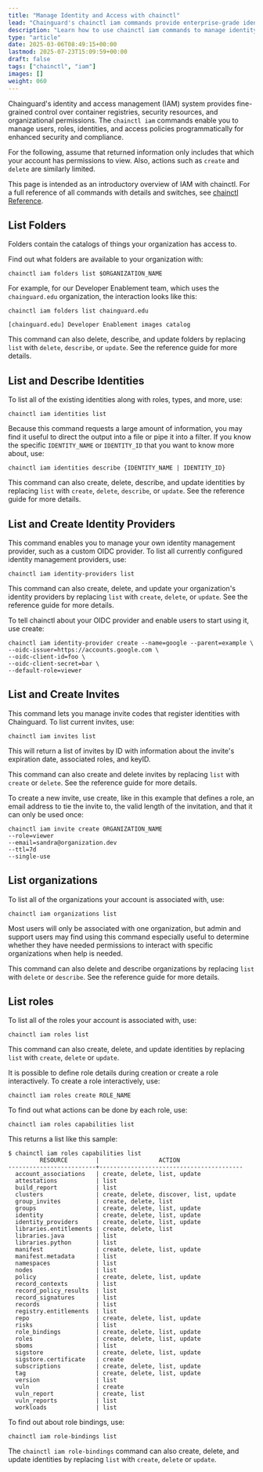 ```yaml
---
title: "Manage Identity and Access with chainctl"
lead: "Chainguard's chainctl iam commands provide enterprise-grade identity and access management for container registries and security resources."
description: "Learn how to use chainctl iam commands to manage identity, access controls, and role-based permissions for Chainguard's container security platform"
type: "article"
date: 2025-03-06T08:49:15+00:00
lastmod: 2025-07-23T15:09:59+00:00
draft: false
tags: ["chainctl", "iam"]
images: []
weight: 060
---
```


Chainguard's identity and access management (IAM) system provides fine-grained control over container registries, security resources, and organizational permissions. The `chainctl iam` commands enable you to manage users, roles, identities, and access policies programmatically for enhanced security and compliance.

For the following, assume that returned information only includes that which your account has permissions to view. Also, actions such as `create` and `delete` are similarly limited.

This page is intended as an introductory overview of IAM with chainctl. For a full reference of all commands with details and switches, see [chainctl Reference](/chainguard/chainctl/).


## List Folders

Folders contain the catalogs of things your organization has access to.

Find out what folders are available to your organization with:

```shell
chainctl iam folders list $ORGANIZATION_NAME
```

For example, for our Developer Enablement team, which uses the `chainguard.edu` organization, the interaction looks like this:

```shell
chainctl iam folders list chainguard.edu
```
```output
[chainguard.edu] Developer Enablement images catalog
```

This command can also delete, describe, and update folders by replacing `list` with `delete`, `describe`, or `update`. See the reference guide for more details.


## List and Describe Identities

To list all of the existing identities along with roles, types, and more, use:

```shell
chainctl iam identities list
```

Because this command requests a large amount of information, you may find it useful to direct the output into a file or pipe it into a filter. If you know the specific `IDENTITY_NAME` or `IDENTITY_ID` that you want to know more about, use:

```shell
chainctl iam identities describe {IDENTITY_NAME | IDENTITY_ID}
```

This command can also create, delete, describe, and update identities by replacing `list` with `create`, `delete`, `describe`, or `update`. See the reference guide for more details.


## List and Create Identity Providers

This command enables you to manage your own identity management provider, such as a custom OIDC provider. To list all currently configured identity management providers, use:

```shell
chainctl iam identity-providers list
```

This command can also create, delete, and update your organization's identity providers by replacing `list` with `create`, `delete`, or `update`. See the reference guide for more details.

To tell chainctl about your OIDC provider and enable users to start using it, use create:

```shell
chainctl iam identity-provider create --name=google --parent=example \
--oidc-issuer=https://accounts.google.com \
--oidc-client-id=foo \
--oidc-client-secret=bar \
--default-role=viewer
```


## List and Create Invites

This command lets you manage invite codes that register identities with Chainguard. To list current invites, use:

```shell
chainctl iam invites list
```

This will return a list of invites by ID with information about the invite's expiration date, associated roles, and keyID.

This command can also create and delete invites by replacing `list` with `create` or `delete`. See the reference guide for more details.

To create a new invite, use create, like in this example that defines a role, an email address to tie the invite to, the valid length of the invitation, and that it can only be used once:

```shell
chainctl iam invite create ORGANIZATION_NAME
--role=viewer
--email=sandra@organization.dev
--ttl=7d
--single-use
```


## List organizations

To list all of the organizations your account is associated with, use:

```shell
chainctl iam organizations list
```

Most users will only be associated with one organization, but admin and support users may find using this command especially useful to determine whether they have needed permissions to interact with specific organizations when help is needed.

This command can also delete and describe organizations by replacing `list` with `delete` or `describe`. See the reference guide for more details.


## List roles

To list all of the roles your account is associated with, use:

```shell
chainctl iam roles list
```

This command can also create, delete, and update identities by replacing `list` with `create`, `delete` or `update`.

It is possible to define role details during creation or create a role interactively. To create a role interactively, use:

```shell
chainctl iam roles create ROLE_NAME
```


To find out what actions can be done by each role, use:

```shell
chainctl iam roles capabilities list
```

This returns a list like this sample:

```shell
$ chainctl iam roles capabilities list
         RESOURCE        |                 ACTION                  
-------------------------+-----------------------------------------
  account_associations   | create, delete, list, update            
  attestations           | list                                    
  build_report           | list                                    
  clusters               | create, delete, discover, list, update  
  group_invites          | create, delete, list                    
  groups                 | create, delete, list, update            
  identity               | create, delete, list, update            
  identity_providers     | create, delete, list, update            
  libraries.entitlements | create, delete, list                    
  libraries.java         | list                                    
  libraries.python       | list                                    
  manifest               | create, delete, list, update            
  manifest.metadata      | list                                    
  namespaces             | list                                    
  nodes                  | list                                    
  policy                 | create, delete, list, update            
  record_contexts        | list                                    
  record_policy_results  | list                                    
  record_signatures      | list                                    
  records                | list                                    
  registry.entitlements  | list                                    
  repo                   | create, delete, list, update            
  risks                  | list                                    
  role_bindings          | create, delete, list, update            
  roles                  | create, delete, list, update            
  sboms                  | list                                    
  sigstore               | create, delete, list, update            
  sigstore.certificate   | create                                  
  subscriptions          | create, delete, list, update            
  tag                    | create, delete, list, update            
  version                | list                                    
  vuln                   | create                                  
  vuln_report            | create, list                            
  vuln_reports           | list                                    
  workloads              | list 
  ```

To find out about role bindings, use:

```shell
chainctl iam role-bindings list
```

The `chainctl iam role-bindings` command can also create, delete, and update identities by replacing `list` with `create`, `delete` or `update`.

